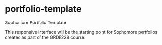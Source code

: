portfolio-template
==================

Sophomore Portfolio Template

This responsive interface will be the starting point for Sophomore portfolios created as part of the GRDE228 course.